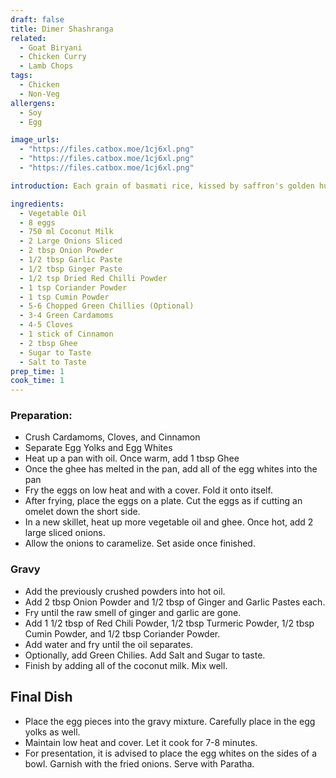 ```yaml
---
draft: false
title: Dimer Shashranga
related:
  - Goat Biryani
  - Chicken Curry
  - Lamb Chops
tags:
  - Chicken
  - Non-Veg
allergens:
  - Soy
  - Egg

image_urls:
  - "https://files.catbox.moe/1cj6xl.png"
  - "https://files.catbox.moe/1cj6xl.png"
  - "https://files.catbox.moe/1cj6xl.png"

introduction: Each grain of basmati rice, kissed by saffron's golden hue, beckons the eager palate. Succulent pieces of tender chicken, marinated to perfection, nestle amidst the tapestry of flavors, their juices melding with the rice to create a symphony of taste. With each delicate bite, a burst of complexity ensues—cumin and coriander impart earthy undertones, while cloves and cardamom weave a subtle warmth. The heat of green chili and the tang of lemon elevate the dish, creating a harmonious balance that ignites the taste buds.

ingredients:
  - Vegetable Oil
  - 8 eggs
  - 750 ml Coconut Milk
  - 2 Large Onions Sliced
  - 2 tbsp Onion Powder
  - 1/2 tbsp Garlic Paste
  - 1/2 tbsp Ginger Paste
  - 1/2 tsp Dried Red Chilli Powder
  - 1 tsp Coriander Powder
  - 1 tsp Cumin Powder
  - 5-6 Chopped Green Chillies (Optional)
  - 3-4 Green Cardamoms
  - 4-5 Cloves
  - 1 stick of Cinnamon
  - 2 tbsp Ghee
  - Sugar to Taste
  - Salt to Taste
prep_time: 1
cook_time: 1
---
```

### Preparation:

- Crush Cardamoms, Cloves, and Cinnamon
- Separate Egg Yolks and Egg Whites
- Heat up a pan with oil. Once warm, add 1 tbsp Ghee
- Once the ghee has melted in the pan, add all of the egg whites into the pan
- Fry the eggs on low heat and with a cover. Fold it onto itself.
- After frying, place the eggs on a plate. Cut the eggs as if cutting an omelet down the short side. 
- In a new skillet, heat up more vegetable oil and ghee. Once hot, add 2 large sliced onions. 
- Allow the onions to caramelize. Set aside once finished.

### Gravy
- Add the previously crushed powders into hot oil.
- Add 2 tbsp Onion Powder and 1/2 tbsp of Ginger and Garlic Pastes each.
- Fry until the raw smell of ginger and garlic are gone.
- Add 1 1/2 tbsp of Red Chili Powder, 1/2 tbsp Turmeric Powder, 1/2 tbsp Cumin Powder, and 1/2 tbsp Coriander Powder.
- Add water and fry until the oil separates. 
- Optionally, add Green Chilies. Add Salt and Sugar to taste.
- Finish by adding all of the coconut milk. Mix well.

## Final Dish
- Place the egg pieces into the gravy mixture. Carefully place in the egg yolks as well. 
- Maintain low heat and cover. Let it cook for 7-8 minutes.
- For presentation, it is advised to place the egg whites on the sides of a bowl. Garnish with the fried onions. Serve with Paratha. 
